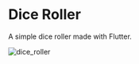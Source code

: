 # Dice Roller

A simple dice roller made with Flutter.


![dice_roller](https://user-images.githubusercontent.com/58204360/235557066-b75810b4-151f-4c6d-b0f7-9e7944691a22.png)

